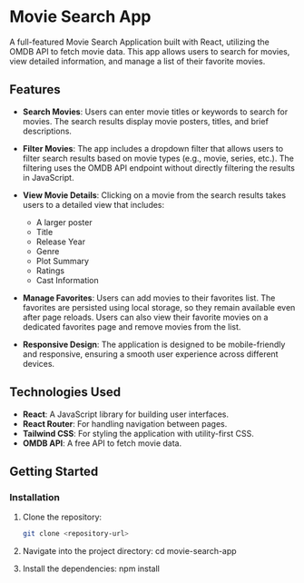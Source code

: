 # Movie Search App

A full-featured Movie Search Application built with React, utilizing the OMDB API to fetch movie data. This app allows users to search for movies, view detailed information, and manage a list of their favorite movies.

## Features

- **Search Movies**: Users can enter movie titles or keywords to search for movies. The search results display movie posters, titles, and brief descriptions.
  
- **Filter Movies**: The app includes a dropdown filter that allows users to filter search results based on movie types (e.g., movie, series, etc.). The filtering uses the OMDB API endpoint without directly filtering the results in JavaScript.

- **View Movie Details**: Clicking on a movie from the search results takes users to a detailed view that includes:
  - A larger poster
  - Title
  - Release Year
  - Genre
  - Plot Summary
  - Ratings
  - Cast Information

- **Manage Favorites**: Users can add movies to their favorites list. The favorites are persisted using local storage, so they remain available even after page reloads. Users can also view their favorite movies on a dedicated favorites page and remove movies from the list.

- **Responsive Design**: The application is designed to be mobile-friendly and responsive, ensuring a smooth user experience across different devices.

## Technologies Used

- **React**: A JavaScript library for building user interfaces.
- **React Router**: For handling navigation between pages.
- **Tailwind CSS**: For styling the application with utility-first CSS.
- **OMDB API**: A free API to fetch movie data.

## Getting Started


### Installation

1. Clone the repository:

   ```bash
   git clone <repository-url>
   
2. Navigate into the project directory:
   cd movie-search-app
   
3. Install the dependencies:
   npm install
